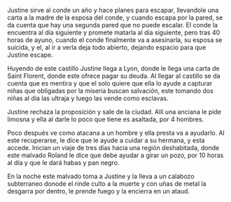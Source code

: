 Justine sirve al conde un año y hace planes para escapar, llevandole una carta a la madre de la esposa del conde, y cuando escapa por la pared, se da cuenta que hay una segunda pared que no puede escalar. El conde la encuentra al día siguiente y promete matarla al día siguiente, pero tras 40 horas de ayuno, cuando el conde finalmente va a asesinarla, su esposa se suicida, y el, al ir a verla deja todo abierto, dejando espacio para que Justine escape.

Huyendo de este castillo Justine llega a Lyon, donde le llega una carta de Saint Florent, donde este ofrece pagar su deuda. Al llegar al castillo se da cuenta que es mentira y que el solo quiere que ella lo ayude a capturar niñas que obligadas por la miseria buscan salvación, este tomando dos niñas al día las ultraja y luego las vende como esclavas.

Justine rechaza la proposición y sale de la ciudad. Allí una anciana le pide limosna y ella al darle lo poco que tiene es asaltada, por 4 hombres.

Poco después ve como atacana a un hombre y ella presta va a ayudarlo. Al este recuperarse, le dice que le ayude a cuidar a su hermana, y esta accede. Inician un viaje de tres días hacia una región deshabitada, donde este malvado Roland le dice que debe ayudar a girar un pozo, por 10 horas al día y que le dará habas y pan negro.

En la noche este malvado toma a Justine y la lleva a un calabozo subterraneo donode el rinde culto a la muerte y con uñas de metal la desgarra por dentro, le prende fuego y la encierra en un ataud.
